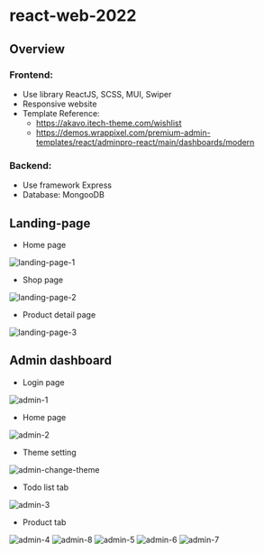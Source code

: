 ﻿# react-web-2022
## Overview
### Frontend:
- Use library ReactJS, SCSS, MUI, Swiper
- Responsive website
- Template Reference: 
    + https://akavo.itech-theme.com/wishlist
    + https://demos.wrappixel.com/premium-admin-templates/react/adminpro-react/main/dashboards/modern
### Backend:
- Use framework Express
- Database: MongooDB
## Landing-page
- Home page

![landing-page-1](https://user-images.githubusercontent.com/61639718/174820522-8fd0d5eb-908d-4af0-a73e-381c04f3957c.png)

- Shop page

![landing-page-2](https://user-images.githubusercontent.com/61639718/174820596-72a1b9f2-87ca-4425-8fac-5db5ca40da77.png)

- Product detail page

![landing-page-3](https://user-images.githubusercontent.com/61639718/174820600-c70123d1-80d4-40e8-a7dd-b798286ea2df.png)
## Admin dashboard
- Login page

![admin-1](https://user-images.githubusercontent.com/61639718/174821629-8fe3fb53-c9fc-4738-b157-604dd12de978.png)

- Home page

![admin-2](https://user-images.githubusercontent.com/61639718/174821646-5d19efdf-d987-45b9-9267-ed1410997044.png)

- Theme setting

![admin-change-theme](https://user-images.githubusercontent.com/61639718/174821689-28c21484-0a41-476c-bf91-ec290d5e04e2.png)

- Todo list tab

![admin-3](https://user-images.githubusercontent.com/61639718/174821654-2f73eade-a875-470b-846f-2b840d3e3980.png)

- Product tab 

![admin-4](https://user-images.githubusercontent.com/61639718/174821659-2834aa6f-10e9-421a-8c9a-8f7a10541275.png)
![admin-8](https://user-images.githubusercontent.com/61639718/174821685-782abb04-baf7-49a7-b5f5-3c95a1d6558d.png)
![admin-5](https://user-images.githubusercontent.com/61639718/174821672-4f871520-6a9a-4c25-b9d2-99350de625f0.png)
![admin-6](https://user-images.githubusercontent.com/61639718/174821678-2364836f-2d27-4f57-9348-470ee3cdb020.png)
![admin-7](https://user-images.githubusercontent.com/61639718/174821681-ed558811-60f0-4b63-be2a-aac2301d80b4.png)




